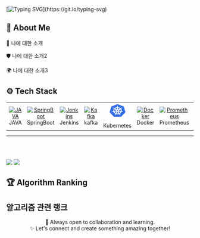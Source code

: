 <p align="center">

[![Typing SVG](https://readme-typing-svg.demolab.com?font=Fira+Code&pause=1000&width=435&lines=Hello!+I'm+Jihwan+Hwang!)](https://git.io/typing-svg)
</p>



## 🌟 About Me

🎯 나에 대한 소개

🛡️ 나에 대한 소개2

🌍 나에 대한 소개3


## ⚙️ Tech Stack

<!-- <h2 align="left" id="macropower-tech">Favorite Tech</h2> -->


<table>
  <tr>
    <td align="center" width="96">
      <a href="#macropower-tech">
        <img src="" width="48" height="48" alt="JAVA" />
      </a>
      <br>JAVA
    </td>
    <td align="center" width="96">
      <a href="#macropower-tech">
        <img src="https://cdn.simpleicons.org/springboot/6DB33F" width="48" height="48" alt="SpringBoot" />
      </a>
      <br>SpringBoot
    </td>
    <td align="center" width="96">
      <a href="#macropower-tech">
        <img src="https://cdn.simpleicons.org/jenkins/D24939" width="48" height="48" alt="Jenkins" />
      </a>
      <br>Jenkins
    </td>
    <td align="center" width="96">
      <a href="#macropower-tech">
        <img src="https://cdn.simpleicons.org/apachekafka/231F20" width="48" height="48" alt="Kafka" />
      </a>
      <br>kafka
    </td>
    <td align="center" width="96">
      <a href="#macropower-tech" >
        <img src="https://raw.githubusercontent.com/cncf/artwork/master/projects/kubernetes/icon/color/kubernetes-icon-color.svg" width="48" height="48" alt="Kubernetes" />
      </a>
      <br>Kubernetes
    </td>
    <td align="center" width="96"> 
      <a href="#macropower-tech" >
        <img src="https://cdn.simpleicons.org/docker/2496ED" width="48" height="48" alt="Docker" />
      </a>
      <br>Docker
    </td>
    <td align="center"  width="96">
      <a href="#macropower-tech">
        <img src="https://cdn.simpleicons.org/prometheus/E6522C" width="48" height="48" alt="Prometheus" />
      </a>
      <br>Prometheus
    </td>
    <td align="center" width="96">
      <a href="#macropower-tech" >
        <img src="https://raw.githubusercontent.com/grafana/grafana/master/public/img/grafana_icon.svg" width="48" height="48" alt="Grafana" />
      </a>
      <br>Grafana
    </td>
  </tr>
</table>
<!-- <table>
  <tr>
    <td align="center" width="120">
      <img src="https://cdn.simpleicons.org/kubernetes/326CE5" width="40" height="40"/><br/>Kubernetes
    </td>
    <td align="center" width="120">
      <img src="https://cdn.simpleicons.org/amazoneks/FF9900" width="40" height="40"/><br/>Amazon EKS
    </td>
    <td align="center" width="120">
      <img src="https://cdn.simpleicons.org/docker/2496ED" width="40" height="40"/><br/>Docker
    </td>
    <td align="center" width="120">
      <img src="https://cdn.simpleicons.org/jenkins/D24939" width="40" height="40"/><br/>Jenkins
    </td>
    <td align="center" width="120">
      <img src="https://cdn.simpleicons.org/argo/EF7B4D" width="40" height="40"/><br/>ArgoCD
    </td>
  </tr>
</table> -->

<!-- <table>
  <tr>
    <td align="center" width="120">
      <img src="https://cdn.simpleicons.org/prometheus/E6522C" width="40" height="40"/><br/>Prometheus
    </td>
    <td align="center" width="120">
      <img src="https://cdn.simpleicons.org/grafana/F46800" width="40" height="40"/><br/>Grafana
    </td>
    <td align="center" width="120">
      <img src="https://cdn.simpleicons.org/elasticstack/005571" width="40" height="40"/><br/>EFK Stack
    </td>
    <td align="center" width="120">
      <img src="https://cdn.simpleicons.org/openvpn/00A1E0" width="40" height="40"/><br/>VPN
    </td>
    <td align="center" width="120">
      <img src="https://cdn.simpleicons.org/keycloak/4D4D4D" width="40" height="40"/><br/>Keycloak
    </td>
  </tr>
</table> -->

<!-- <table>
  <tr>
    <td align="center" width="120">
      <img src="https://cdn.simpleicons.org/java/007396" width="40" height="40"/><br/>Java
    </td>
    <td align="center" width="120">
      <img src="https://cdn.simpleicons.org/springboot/6DB33F" width="40" height="40"/><br/>Spring Boot
    </td>
    <td align="center" width="120">
      <img src="https://cdn.simpleicons.org/react/61DAFB" width="40" height="40"/><br/>React Native
    </td>
  </tr>
</table>

<table>
  <tr>
    <td align="center" width="120">
      <img src="https://cdn.simpleicons.org/solidity/363636" width="40" height="40"/><br/>Solidity
    </td>
    <td align="center" width="120">
      <img src="https://cdn.simpleicons.org/ethereum/3C3C3D" width="40" height="40"/><br/>Ethereum
    </td>
    <td align="center" width="120">
      <img src="https://cdn.simpleicons.org/binance/F0B90B" width="40" height="40"/><br/>BNB Chain
    </td>
  </tr>
</table>

<table>
  <tr>
    <td align="center" width="120">
      <img src="https://cdn.simpleicons.org/nginx/009639" width="40" height="40"/><br/>NGINX
    </td>
    <td align="center" width="120">
      <img src="https://cdn.simpleicons.org/githubactions/2088FF" width="40" height="40"/><br/>GitHub Actions
    </td>
    <td align="center" width="120">
      <img src="https://cdn.simpleicons.org/amazonecs/FF9900" width="40" height="40"/><br/>Amazon ECS
    </td>
  </tr>
</table>

<table>
  <tr>
    <td align="center" width="120">
      <img src="https://cdn.simpleicons.org/mongodb/47A248" width="40" height="40"/><br/>MongoDB
    </td>
    <td align="center" width="120">
      <img src="https://cdn.simpleicons.org/redis/DC382D" width="40" height="40"/><br/>Redis
    </td>
    <td align="center" width="120">
      <img src="https://cdn.simpleicons.org/apachekafka/231F20" width="40" height="40"/><br/>Kafka
    </td>
  </tr>
</table> -->

---





<br></br>
<div align="left">
      <img src="https://github-readme-stats.vercel.app/api/top-langs/?username=jihwan77&layout=compact" />
      <img src="https://github-readme-stats.vercel.app/api?username=jihwan77&show_icons=true&theme=radical" />
</div>


<!-- ![Top Langs](https://github-readme-stats.vercel.app/api/top-langs/?username=jihwan77&layout=compact)

![Anurag's GitHub stats](https://github-readme-stats.vercel.app/api?username=jihwan77&show_icons=true&theme=radical) -->

## 🏆 Algorithm Ranking

<!-- [![Solved.ac Profile](https://mazassumnida.wtf/api/v2/generate_badge?boj=lch010201)](https://solved.ac/lch010201) -->
알고리즘 관련 랭크 
---




<p align="center">
  🌱 Always open to collaboration and learning.<br/>
  ✨ Let's connect and create something amazing together!
</p>



